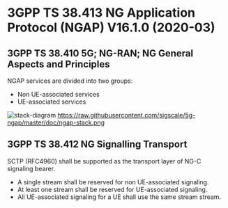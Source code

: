 # 3GPP TS 38.413 NG Application Protocol (NGAP) V16.1.0 (2020-03)

## 3GPP TS 38.410 5G; NG-RAN; NG General Aspects and Principles
NGAP services are divided into two groups:
* Non UE-associated services
* UE-associated services

![stack-diagram](https://raw.githubusercontent.com/sigscale/5g-ngap/master/doc/ngap-stack.png)
https://raw.githubusercontent.com/sigscale/5g-ngap/master/doc/ngap-stack.png

## 3GPP TS 38.412 NG Signalling Transport
SCTP (RFC4960) shall be supported as the transport layer of NG-C signaling bearer.
* A single stream shall be reserved for non UE-associated signaling.
* At least one stream shall be reserved for UE-associated signaling.
* All UE-associated signaling for a UE shall use the same stream stream.


